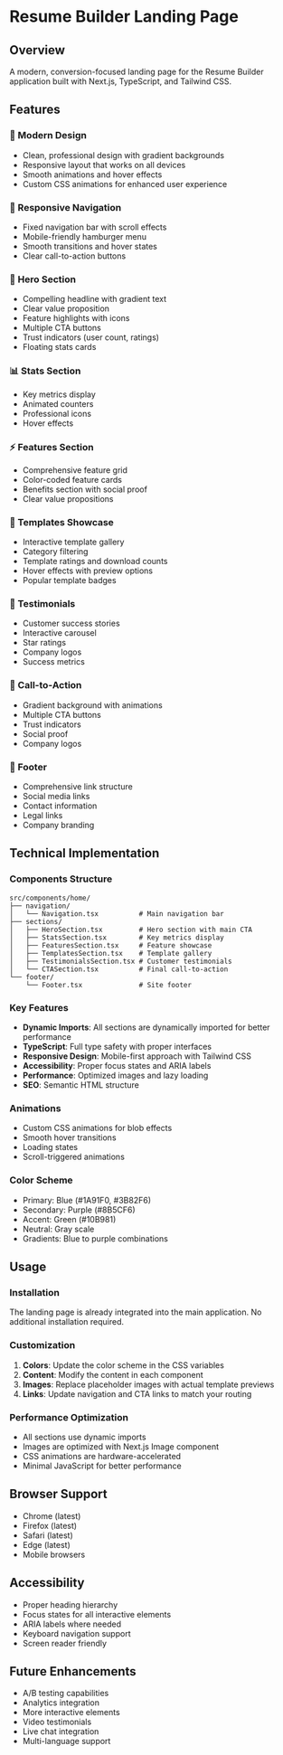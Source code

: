 # Resume Builder Landing Page

## Overview
A modern, conversion-focused landing page for the Resume Builder application built with Next.js, TypeScript, and Tailwind CSS.

## Features

### 🎨 Modern Design
- Clean, professional design with gradient backgrounds
- Responsive layout that works on all devices
- Smooth animations and hover effects
- Custom CSS animations for enhanced user experience

### 📱 Responsive Navigation
- Fixed navigation bar with scroll effects
- Mobile-friendly hamburger menu
- Smooth transitions and hover states
- Clear call-to-action buttons

### 🚀 Hero Section
- Compelling headline with gradient text
- Clear value proposition
- Feature highlights with icons
- Multiple CTA buttons
- Trust indicators (user count, ratings)
- Floating stats cards

### 📊 Stats Section
- Key metrics display
- Animated counters
- Professional icons
- Hover effects

### ⚡ Features Section
- Comprehensive feature grid
- Color-coded feature cards
- Benefits section with social proof
- Clear value propositions

### 🎯 Templates Showcase
- Interactive template gallery
- Category filtering
- Template ratings and download counts
- Hover effects with preview options
- Popular template badges

### 💬 Testimonials
- Customer success stories
- Interactive carousel
- Star ratings
- Company logos
- Success metrics

### 🎯 Call-to-Action
- Gradient background with animations
- Multiple CTA buttons
- Trust indicators
- Social proof
- Company logos

### 🦶 Footer
- Comprehensive link structure
- Social media links
- Contact information
- Legal links
- Company branding

## Technical Implementation

### Components Structure
```
src/components/home/
├── navigation/
│   └── Navigation.tsx          # Main navigation bar
├── sections/
│   ├── HeroSection.tsx         # Hero section with main CTA
│   ├── StatsSection.tsx        # Key metrics display
│   ├── FeaturesSection.tsx     # Feature showcase
│   ├── TemplatesSection.tsx    # Template gallery
│   ├── TestimonialsSection.tsx # Customer testimonials
│   └── CTASection.tsx          # Final call-to-action
└── footer/
    └── Footer.tsx              # Site footer
```

### Key Features
- **Dynamic Imports**: All sections are dynamically imported for better performance
- **TypeScript**: Full type safety with proper interfaces
- **Responsive Design**: Mobile-first approach with Tailwind CSS
- **Accessibility**: Proper focus states and ARIA labels
- **Performance**: Optimized images and lazy loading
- **SEO**: Semantic HTML structure

### Animations
- Custom CSS animations for blob effects
- Smooth hover transitions
- Loading states
- Scroll-triggered animations

### Color Scheme
- Primary: Blue (#1A91F0, #3B82F6)
- Secondary: Purple (#8B5CF6)
- Accent: Green (#10B981)
- Neutral: Gray scale
- Gradients: Blue to purple combinations

## Usage

### Installation
The landing page is already integrated into the main application. No additional installation required.

### Customization
1. **Colors**: Update the color scheme in the CSS variables
2. **Content**: Modify the content in each component
3. **Images**: Replace placeholder images with actual template previews
4. **Links**: Update navigation and CTA links to match your routing

### Performance Optimization
- All sections use dynamic imports
- Images are optimized with Next.js Image component
- CSS animations are hardware-accelerated
- Minimal JavaScript for better performance

## Browser Support
- Chrome (latest)
- Firefox (latest)
- Safari (latest)
- Edge (latest)
- Mobile browsers

## Accessibility
- Proper heading hierarchy
- Focus states for all interactive elements
- ARIA labels where needed
- Keyboard navigation support
- Screen reader friendly

## Future Enhancements
- A/B testing capabilities
- Analytics integration
- More interactive elements
- Video testimonials
- Live chat integration
- Multi-language support